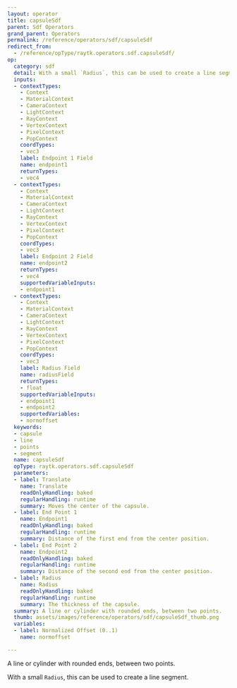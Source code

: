 ```yaml
---
layout: operator
title: capsuleSdf
parent: Sdf Operators
grand_parent: Operators
permalink: /reference/operators/sdf/capsuleSdf
redirect_from:
  - /reference/opType/raytk.operators.sdf.capsuleSdf/
op:
  category: sdf
  detail: With a small `Radius`, this can be used to create a line segment.
  inputs:
  - contextTypes:
    - Context
    - MaterialContext
    - CameraContext
    - LightContext
    - RayContext
    - VertexContext
    - PixelContext
    - PopContext
    coordTypes:
    - vec3
    label: Endpoint 1 Field
    name: endpoint1
    returnTypes:
    - vec4
  - contextTypes:
    - Context
    - MaterialContext
    - CameraContext
    - LightContext
    - RayContext
    - VertexContext
    - PixelContext
    - PopContext
    coordTypes:
    - vec3
    label: Endpoint 2 Field
    name: endpoint2
    returnTypes:
    - vec4
    supportedVariableInputs:
    - endpoint1
  - contextTypes:
    - Context
    - MaterialContext
    - CameraContext
    - LightContext
    - RayContext
    - VertexContext
    - PixelContext
    - PopContext
    coordTypes:
    - vec3
    label: Radius Field
    name: radiusField
    returnTypes:
    - float
    supportedVariableInputs:
    - endpoint1
    - endpoint2
    supportedVariables:
    - normoffset
  keywords:
  - capsule
  - line
  - points
  - segment
  name: capsuleSdf
  opType: raytk.operators.sdf.capsuleSdf
  parameters:
  - label: Translate
    name: Translate
    readOnlyHandling: baked
    regularHandling: runtime
    summary: Moves the center of the capsule.
  - label: End Point 1
    name: Endpoint1
    readOnlyHandling: baked
    regularHandling: runtime
    summary: Distance of the first end from the center position.
  - label: End Point 2
    name: Endpoint2
    readOnlyHandling: baked
    regularHandling: runtime
    summary: Distance of the second end from the center position.
  - label: Radius
    name: Radius
    readOnlyHandling: baked
    regularHandling: runtime
    summary: The thickness of the capsule.
  summary: A line or cylinder with rounded ends, between two points.
  thumb: assets/images/reference/operators/sdf/capsuleSdf_thumb.png
  variables:
  - label: Normalized Offset (0..1)
    name: normoffset

---
```



A line or cylinder with rounded ends, between two points.

With a small `Radius`, this can be used to create a line segment.